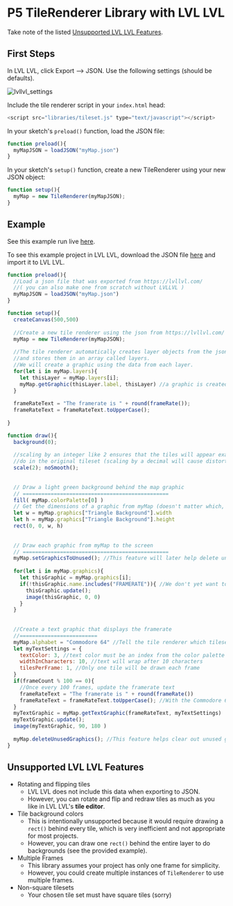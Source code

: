 # P5 TileRenderer Library with LVL LVL
Take note of the listed [Unsupported LVL LVL Features](https://github.com/IkeB108/P5-TileRenderer-Library/new/main?readme=1#unsupported-lvl-lvl-features).
## First Steps
In LVL LVL, click Export --> JSON. Use the following settings (should be defaults).

![lvllvl_settings](https://user-images.githubusercontent.com/56776763/180666857-cf1057f0-90c7-4c5d-9a8e-3167779d4033.PNG)


Include the tile renderer script in your `index.html` head:
```javascript
<script src="libraries/tileset.js" type="text/javascript"></script>
```
In your sketch's `preload()` function, load the JSON file:
```javascript
function preload(){
  myMapJSON = loadJSON("myMap.json")
}
```
In your sketch's `setup()` function, create a new TileRenderer using your new JSON object:
```javascript
function setup(){
  myMap = new TileRenderer(myMapJSON);
}
```
## Example
See this example run live [here](https://ikeb108.github.io/P5-TileRenderer-Library/Example/).

To see this example project in LVL LVL, download the JSON file [here](Example/myMap.json) and import it to LVL LVL.
```javascript
function preload(){
  //Load a json file that was exported from https://lvllvl.com/
  //( you can also make one from scratch without LVLLVL )
  myMapJSON = loadJSON("myMap.json")
}

function setup(){
  createCanvas(500,500)
  
  //Create a new tile renderer using the json from https://lvllvl.com/
  myMap = new TileRenderer(myMapJSON);
  
  //The tile renderer automatically creates layer objects from the json data
  //and stores them in an array called layers.
  //We will create a graphic using the data from each layer.
  for(let i in myMap.layers){
    let thisLayer = myMap.layers[i];
    myMap.getGraphic(thisLayer.label, thisLayer) //a graphic is created and added to myMap's array called graphics
  }
  
  frameRateText = "The framerate is " + round(frameRate());
  frameRateText = frameRateText.toUpperCase();
  
}

function draw(){
  background(0);
  
  //scaling by an integer like 2 ensures that the tiles will appear exactly as they
  //do in the original tileset (scaling by a decimal will cause distortion when using noSmooth())
  scale(2); noSmooth();
  
  
  // Draw a light green background behind the map graphic
  // ===============================================
  fill( myMap.colorPalette[0] )
  // Get the dimensions of a graphic from myMap (doesn't matter which, they're all the same)
  let w = myMap.graphics["Triangle Background"].width
  let h = myMap.graphics["Triangle Background"].height
  rect(0, 0, w, h)
  
  
  // Draw each graphic from myMap to the screen
  // ===============================================
  myMap.setGraphicsToUnused(); //This feature will later help delete unused graphics
  
  for(let i in myMap.graphics){
    let thisGraphic = myMap.graphics[i];
    if(!thisGraphic.name.includes("FRAMERATE")){ //We don't yet want to draw the framerate graphic (see below)
      thisGraphic.update();
      image(thisGraphic, 0, 0)
    }
  }
  
  
  //Create a text graphic that displays the framerate
  //=========================
  myMap.alphabet = "Commodore 64" //Tell the tile renderer which tileset we used in lvllvl.com so that it knows which tile indeces correspond to which letters (only needs to be done once)
  let myTextSettings = {
    textColor: 3, //text color must be an index from the color palette when using lvllvl.com
    widthInCharacters: 10, //text will wrap after 10 characters
    tilesPerFrame: 1, //Only one tile will be drawn each frame
  }
  if(frameCount % 100 == 0){
    //Once every 100 frames, update the framerate text
    frameRateText = "The framerate is " + round(frameRate())
    frameRateText = frameRateText.toUpperCase(); //With the Commodore 64 tileset, all letters must be uppercase. This varies depending on the tileset.
  }
  myTextGraphic = myMap.getTextGraphic(frameRateText, myTextSettings)
  myTextGraphic.update();
  image(myTextGraphic, 90, 180 )
  
  myMap.deleteUnusedGraphics(); //This feature helps clear out unused graphics (especially important when creating text graphics).
}

```
## Unsupported LVL LVL Features
- Rotating and flipping tiles
  - LVL LVL does not include this data when exporting to JSON.
  - However, you can rotate and flip and redraw tiles as much as you like in LVL LVL's **tile editor**.
- Tile background colors
  - This is intentionally unsupported because it would require drawing a `rect()` behind every tile, which is very inefficient and not appropriate for most projects.
  - However, you can draw one `rect()` behind the entire layer to do backgrounds (see the provided example).
- Multiple Frames
  - This library assumes your project has only one frame for simplicity.
  - However, you could create multiple instances of `TileRenderer` to use multiple frames.
- Non-square tilesets
  - Your chosen tile set must have square tiles (sorry)
